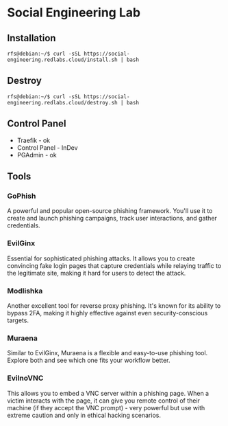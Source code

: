 # Social Engineering Lab

## Installation

```console
rfs@debian:~/$ curl -sSL https://social-engineering.redlabs.cloud/install.sh | bash
```
## Destroy

```console
rfs@debian:~/$ curl -sSL https://social-engineering.redlabs.cloud/destroy.sh | bash
```

## Control Panel

- Traefik - ok
- Control Panel - InDev
- PGAdmin - ok

## Tools


### GoPhish
A powerful and popular open-source phishing framework. You'll use it to create and launch phishing campaigns, track user interactions, and gather credentials.
### EvilGinx
Essential for sophisticated phishing attacks. It allows you to create convincing fake login pages that capture credentials while relaying traffic to the legitimate site, making it hard for users to detect the attack.
### Modlishka
Another excellent tool for reverse proxy phishing. It's known for its ability to bypass 2FA, making it highly effective against even security-conscious targets.
### Muraena
Similar to EvilGinx, Muraena is a flexible and easy-to-use phishing tool. Explore both and see which one fits your workflow better.
### EvilnoVNC
This allows you to embed a VNC server within a phishing page. When a victim interacts with the page, it can give you remote control of their machine (if they accept the VNC prompt) - very powerful but use with extreme caution and only in ethical hacking scenarios.

